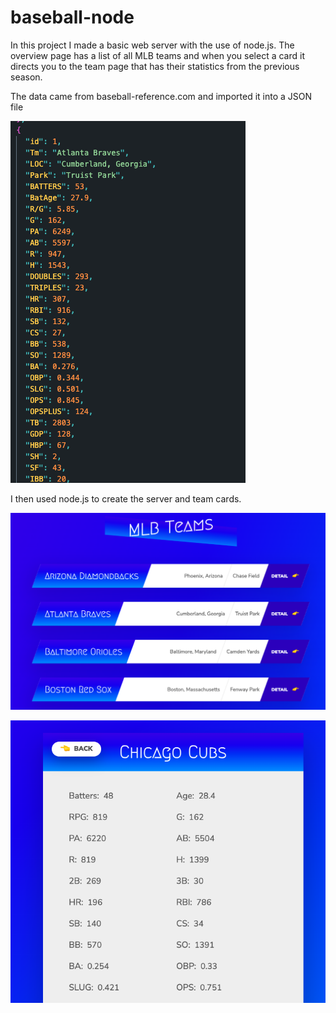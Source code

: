 # baseball-node

In this project I made a basic web server with the use of node.js. The overview page has a list of all MLB teams and when you select a card it directs you to the team page that has their statistics from the previous season.

The data came from baseball-reference.com and imported it into a JSON file

![alt text](<Screen Shot 2024-03-17 at 4.45.30 PM.png>)

I then used node.js to create the server and team cards.

![alt text](<Screen Shot 2024-03-17 at 4.50.36 PM.png>)

![alt text](<Screen Shot 2024-03-17 at 4.51.19 PM.png>)
